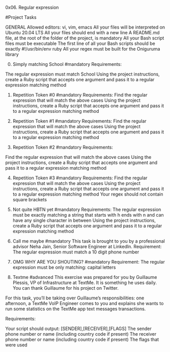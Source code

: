 0x06. Regular expression

#Project Tasks

GENERAL
Allowed editors: vi, vim, emacs
All your files will be interpreted on Ubuntu 20.04 LTS
All your files should end with a new line
A README.md file, at the root of the folder of the project, is mandatory
All your Bash script files must be executable
The first line of all your Bash scripts should be exactly #!/usr/bin/env ruby
All your regex must be built for the Oniguruma library

0. Simply matching School
#mandatory
Requirements:

The regular expression must match School
Using the project instructions, create a Ruby script that accepts one argument and pass it to a regular expression matching method

1. Repetition Token #0
#mandatory
Requirements:
Find the regular expression that will match the above cases
Using the project instructions, create a Ruby script that accepts one argument and pass it to a regular expression matching method

2. Repetition Token #1
#mandatory
Requirements:
Find the regular expression that will match the above cases
Using the project instructions, create a Ruby script that accepts one argument and pass it to a regular expression matching method

3. Repetition Token #2
#mandatory
Requirements:

Find the regular expression that will match the above cases
Using the project instructions, create a Ruby script that accepts one argument and pass it to a regular expression matching method

4. Repetition Token #3
#mandatory
Requirements:
Find the regular expression that will match the above cases
Using the project instructions, create a Ruby script that accepts one argument and pass it to a regular expression matching method
Your regex should not contain square brackets

5. Not quite HBTN yet
#mandatory
Requirements:
The regular expression must be exactly matching a string that starts with h ends with n and can have any single character in between
Using the project instructions, create a Ruby script that accepts one argument and pass it to a regular expression matching method

6. Call me maybe
#mandatory
This task is brought to you by a professional advisor Neha Jain, Senior Software Engineer at LinkedIn.
Requirement:
The regular expression must match a 10 digit phone number

7. OMG WHY ARE YOU SHOUTING?
#mandatory
Requirement:
The regular expression must be only matching: capital letters

8. Textme
#advanced
This exercise was prepared for you by Guillaume Plessis, VP of Infrastructure at TextMe. It is something he uses daily. You can thank Guillaume for his project on Twitter.

For this task, you’ll be taking over Guillaume’s responsibilities: one afternoon, a TextMe VoIP Engineer comes to you and explains she wants to run some statistics on the TextMe app text messages transactions.

Requirements:

Your script should output: [SENDER],[RECEIVER],[FLAGS]
The sender phone number or name (including country code if present)
The receiver phone number or name (including country code if present)
The flags that were used


